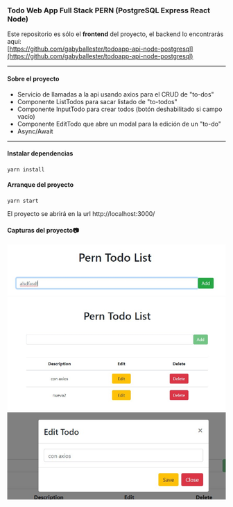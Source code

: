 ### Todo Web App Full Stack PERN (PostgreSQL Express React Node)

Este repositorio es sólo el **frontend** del proyecto, el backend lo encontrarás aquí:  
[https://github.com/gabyballester/todoapp-api-node-postgresql](https://github.com/gabyballester/todoapp-api-node-postgresql)
***
#### Sobre el proyecto
- Servicio de llamadas a la api usando axios para el CRUD de "to-dos"
- Componente ListTodos para sacar listado de "to-todos"
- Componente InputTodo para crear todos (botón deshabilitado si campo vacío)
- Componente EditTodo que abre un modal para la edición de un "to-do"
- Async/Await
***
#### Instalar dependencias
`yarn install`
#### Arranque del proyecto
`yarn start`

El proyecto se abrirá en la url http://localhost:3000/

#### Capturas del proyecto📷
![Capturas de pantalla 1 del Ecommerce Panel](screenshots/Screenshot_1.jpg)
![Capturas de pantalla 1 del Ecommerce Panel](screenshots/Screenshot_2.jpg)
![Capturas de pantalla 1 del Ecommerce Panel](screenshots/Screenshot_3.jpg)
